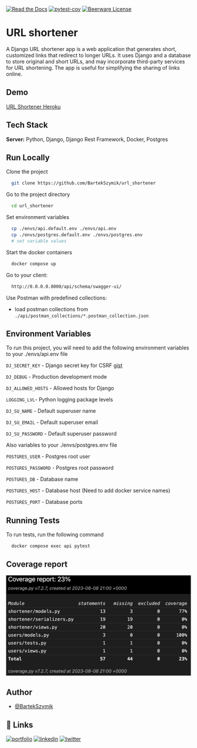 [![Read the Docs](https://img.shields.io/badge/documentation-yes-brightgreen.svg)](https://choosealicense.com/licenses/mit/)
[![pytest-cov](https://img.shields.io/badge/coverage-100%25-green)]()
[![Beerware License](https://img.shields.io/badge/license-Beerware-yellow)](https://github.com/BartekSzymik/url_shortener/blob/main/LICENSE)
# URL shortener


A Django URL shortener app is a web application that generates short, customized links that redirect to longer URLs. It uses Django and a database to store original and short URLs, and may incorporate third-party services for URL shortening. The app is useful for simplifying the sharing of links online.





## Demo

[URL Shortener Heroku](https://obscure-reef-55802-1aae042f012c.herokuapp.com/api/schema/swagger-ui/)


## Tech Stack

**Server:** Python, Django, Django Rest Framework, Docker, Postgres


## Run Locally

Clone the project

```bash
  git clone https://github.com/BartekSzymik/url_shortener
```

Go to the project directory

```bash
  cd url_shortener
```

Set environment variables

```bash
  cp ./envs/api.default.env ./envs/api.env
  cp ./envs/postgres.default.env ./envs/postgres.env
  # set variable values
```

Start the docker containers

```bash
  docker compose up
```

Go to your client:

```bash
  http://0.0.0.0.8000/api/schema/swagger-ui/
```

Use Postman with predefined collections:
- load postman collections from `./api/postman_collections/*.postman_collection.json`
## Environment Variables

To run this project, you will need to add the following environment variables to your ./envs/api.env file

`DJ_SECRET_KEY` - Django secret key for CSRF [gist](https://gist.github.com/BartekSzymik/f430d245da740d520c86703b403895f8)

`DJ_DEBUG` - Production development mode

`DJ_ALLOWED_HOSTS` - Allowed hosts for Django

`LOGGING_LVL`- Python logging package levels

`DJ_SU_NAME` - Default superuser name

`DJ_SU_EMAIL` - Default superuser email

`DJ_SU_PASSWORD` - Default superuser password


Also variables to your ./envs/postgres.env file

`POSTGRES_USER` - Postgres root user

`POSTGRES_PASSWORD` - Postgres root password

`POSTGRES_DB` - Database name

`POSTGRES_HOST` - Database host (Need to add docker service names)

`POSTGRES_PORT` - Database ports
## Running Tests

To run tests, run the following command

```bash
  docker compose exec api pytest
```


## Coverage report

![Coverage report](https://raw.githubusercontent.com/BartekSzymik/url_shortener/main/screenshots/coverage.png?token=GHSAT0AAAAAACDO5OJMFVW4NF6ML4IXVAUUZGSXBSQ)


## Author

- [@BartekSzymik](https://github.com/BartekSzymik)


## 🔗 Links
[![portfolio](https://img.shields.io/badge/my_portfolio-000?style=for-the-badge&logo=ko-fi&logoColor=white)](https://github.com/BartekSzymik?tab=repositories)
[![linkedin](https://img.shields.io/badge/linkedin-0A66C2?style=for-the-badge&logo=linkedin&logoColor=white)](https://www.linkedin.com/in/bartosz-szymik-82b615a1/)
[![twitter](https://img.shields.io/badge/twitter-1DA1F2?style=for-the-badge&logo=twitter&logoColor=white)](https://twitter.com/BartekSzymik)


